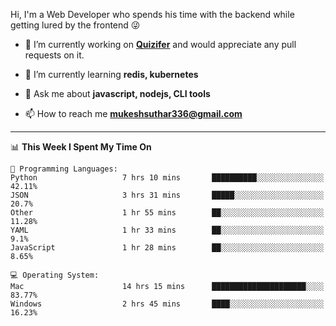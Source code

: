 Hi, I'm a Web Developer who spends his time with the backend while getting lured by the frontend 😜

- 🔭 I’m currently working on **[Quizifer](https://github.com/SutharMukesh/Quizifer/)** and would appreciate any pull requests on it.

- 🌱 I’m currently learning **redis, kubernetes**

- 💬 Ask me about **javascript, nodejs, CLI tools**

- 📫 How to reach me **mukeshsuthar336@gmail.com**

---
<!--START_SECTION:waka-->
📊 **This Week I Spent My Time On** 

```text
💬 Programming Languages: 
Python                   7 hrs 10 mins       ██████████░░░░░░░░░░░░░░░   42.11% 
JSON                     3 hrs 31 mins       █████░░░░░░░░░░░░░░░░░░░░   20.7% 
Other                    1 hr 55 mins        ██░░░░░░░░░░░░░░░░░░░░░░░   11.28% 
YAML                     1 hr 33 mins        ██░░░░░░░░░░░░░░░░░░░░░░░   9.1% 
JavaScript               1 hr 28 mins        ██░░░░░░░░░░░░░░░░░░░░░░░   8.65%

💻 Operating System: 
Mac                      14 hrs 15 mins      █████████████████████░░░░   83.77% 
Windows                  2 hrs 45 mins       ████░░░░░░░░░░░░░░░░░░░░░   16.23%

```


<!--END_SECTION:waka-->
